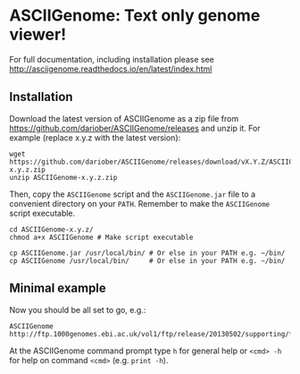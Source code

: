 ASCIIGenome: Text only genome viewer!
=====================================

For full documentation, including installation please see
http://asciigenome.readthedocs.io/en/latest/index.html

Installation
------------

Download the latest version of ASCIIGenome as a zip file from
https://github.com/dariober/ASCIIGenome/releases and unzip it. For example
(replace x.y.z with the latest version):

```
wget https://github.com/dariober/ASCIIGenome/releases/download/vX.Y.Z/ASCIIGenome-x.y.z.zip
unzip ASCIIGenome-x.y.z.zip
```

Then, copy the `ASCIIGenome` script and the `ASCIIGenome.jar` file to a
convenient directory on your `PATH`. Remember to make the `ASCIIGenome` script
executable.

``` 
cd ASCIIGenome-x.y.z/ 
chmod a+x ASCIIGenome # Make script executable

cp ASCIIGenome.jar /usr/local/bin/ # Or else in your PATH e.g. ~/bin/ 
cp ASCIIGenome /usr/local/bin/     # Or else in your PATH e.g. ~/bin/
```

Minimal example
---------------

Now you should be all set to go, e.g.:

```
ASCIIGenome http://ftp.1000genomes.ebi.ac.uk/vol1/ftp/release/20130502/supporting/functional_annotation/filtered/ALL.chr21.phase3_shapeit2_mvncall_integrated_v5.20130502.sites.annotation.vcf.gz
```

At the ASCIIGenome command prompt type `h` for general help or `<cmd> -h` for
help on command `<cmd>` (e.g. `print -h`).
